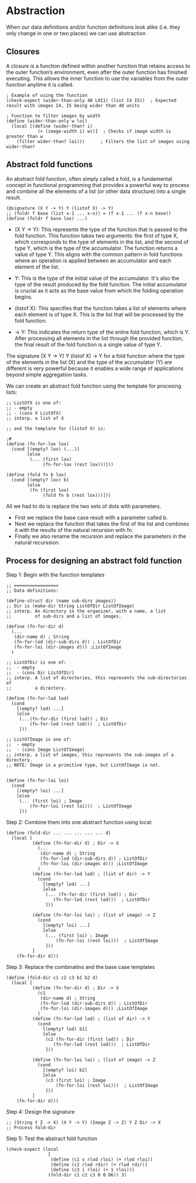 # Abstraction

When our data definitions and/or function definitions look alike (i.e. they only change in one or two places) we can use abstraction 

## Closures

A closure is a function defined within another function that retains access to the outer function’s environment, even after the outer function has finished executing. This allows the inner function to use the variables from the outer function anytime it is called.

```Lisp
; Example of using the function
(check-expect (wider-than-only 40 LOI1) (list I4 I5))  ; Expected result with images I4, I5 being wider than 40 units

; Function to filter images by width
(define (wider-than-only w loi)
  (local [(define (wider-than? i)
            (> (image-width i) w))]  ; Checks if image width is greater than w
    (filter wider-than? loi)))      ; Filters the list of images using wider-than?
```

## Abstract fold functions 

An abstract fold function, often simply called a fold, is a fundamental concept in functional programming that provides a powerful way to process and combine all the elements of a list (or other data structure) into a single result. 

```Lisp
(@signature (X Y -> Y) Y (listof X) -> Y)
;; (foldr f base (list x-1 ... x-n)) = (f x-1 ... (f x-n base))
(define (foldr f base lox) ...)
```

* (X Y -> Y): This represents the type of the function that is passed to the fold function. This function takes two arguments: the first of type X, which corresponds to the type of elements in the list, and the second of type Y, which is the type of the accumulator. The function returns a value of type Y. This aligns with the common pattern in fold functions where an operation is applied between an accumulator and each element of the list. 

* Y: This is the type of the initial value of the accumulator. It's also the type of the result produced by the fold function. The initial accumulator is crucial as it acts as the base value from which the folding operation begins.

* (listof X): This specifies that the function takes a list of elements where each element is of type X. This is the list that will be processed by the fold function.

* -> Y: This indicates the return type of the entire fold function, which is Y. After processing all elements in the list through the provided function, the final result of the fold function is a single value of type Y.

The signature (X Y -> Y) Y (listof X) -> Y for a fold function where the type of the elements in the list (X) and the type of the accumulator (Y) are different is very powerful because it enables a wide range of applications beyond simple aggregation tasks. 

We can create an abstract fold function using the template for procesing lists:

```Lisp
;; ListOfX is one of:
;; - empty
;; - (cons X ListOfX)
;; interp. a list of X

;; and the template for (listof X) is:

;#
(define (fn-for-lox lox)
  (cond [(empty? lox) (...)]
        [else
         (... (first lox)
              (fn-for-lox (rest lox)))]))

(define (fold fn b lox)
  (cond [(empty? lox) b]
        [else
         (fn (first lox)
              (fold fn b (rest lox)))]))
```

All we had to do is replace the two sets of dots with parameters. 

* First we replace the base case result with a parameter called b. 
* Next we replace the function that takes the first of the list and combines it with the results of the natural recursion with fn. 
* Finally we also rename the recursion and replace the parameters in the natural recurssion.


## Process for designing an abstract fold function

Step 1: Begin with the function templates 

```Lisp
;; =================
;; Data definitions:

(define-struct dir (name sub-dirs images))
;; Dir is (make-dir String ListOfDir ListOfImage)
;; interp. An directory in the organizer, with a name, a list
;;         of sub-dirs and a list of images.

(define (fn-for-dir d)
  (...
   (dir-name d) ; String
   (fn-for-lod (dir-sub-dirs d)) ; ListOfDir
   (fn-for-loi (dir-images d))) ;ListOfImage
  )

;; ListOfDir is one of:
;;  - empty
;;  - (cons Dir ListOfDir)
;; interp. A list of directories, this represents the sub-directories of
;;         a directory.

(define (fn-for-lod lod)
  (cond
    [(empty? lod) ...]
    [else
     (...(fn-for-dir (first lod)) ; Dir
         (fn-for-lod (rest lod)))  ; ListOfDir
     ]))

;; ListOfImage is one of:
;;  - empty
;;  - (cons Image ListOfImage)
;; interp. a list of images, this represents the sub-images of a directory.
;; NOTE: Image is a primitive type, but ListOfImage is not.


(define (fn-for-loi loi)
  (cond
    [(empty? loi) ...]
    [else
     (... (first loi) ; Image
         (fn-for-loi (rest loi)))  ; ListOfImage
     ]))
```

Step 2: Combine them into one abstract function using local:

```
(define (fold-dir ... ... ... ... ... d)
  (local [
          (define (fn-for-dir d) ; Dir -> X
            (...
             (dir-name d) ; String
             (fn-for-lod (dir-sub-dirs d)) ; ListOfDir
             (fn-for-loi (dir-images d))) ;ListOfImage
            )
          (define (fn-for-lod lod) ; (list of dir) -> Y
            (cond
              [(empty? lod) ...]
              [else
               (... (fn-for-dir (first lod)) ; Dir
                  (fn-for-lod (rest lod)))  ; ListOfDir
               ]))
          
          (define (fn-for-loi loi) ; (list of image) -> Z
            (cond
              [(empty? loi) ...]
              [else
               (... (first loi) ; Image
                   (fn-for-loi (rest loi)))  ; ListOfImage
               ]))
          ]
    (fn-for-dir d)))
```

Step 3: Replace the combinatins and the base case templates

```
(define (fold-dir c1 c2 c3 b1 b2 d)
  (local [
          (define (fn-for-dir d) ; Dir -> X
            (c1
             (dir-name d) ; String
             (fn-for-lod (dir-sub-dirs d)) ; ListOfDir
             (fn-for-loi (dir-images d))) ;ListOfImage
            )
          (define (fn-for-lod lod) ; (list of dir) -> Y
            (cond
              [(empty? lod) b1]
              [else
               (c2 (fn-for-dir (first lod)) ; Dir
                  (fn-for-lod (rest lod)))  ; ListOfDir
               ]))
          
          (define (fn-for-loi loi) ; (list of image) -> Z
            (cond
              [(empty? loi) b2]
              [else
               (c3 (first loi) ; Image
                   (fn-for-loi (rest loi)))  ; ListOfImage
               ]))
          ]
    (fn-for-dir d)))

```

Step 4: Design the signature

```
;; (String Y Z -> X) (X Y -> Y) (Image Z -> Z) Y Z Dir -> X 
;; Process fold-dir

```

Step 5: Test the abstract fold function

```
(check-expect (local
                [
                 (define (c1 s rlod rloi) (+ rlod rloi))
                 (define (c2 rlod rdir) (+ rlod rdir))
                 (define (c3 i rloi) (+ 1 rloi))]
                (fold-dir c1 c2 c3 0 0 D6)) 3)
```